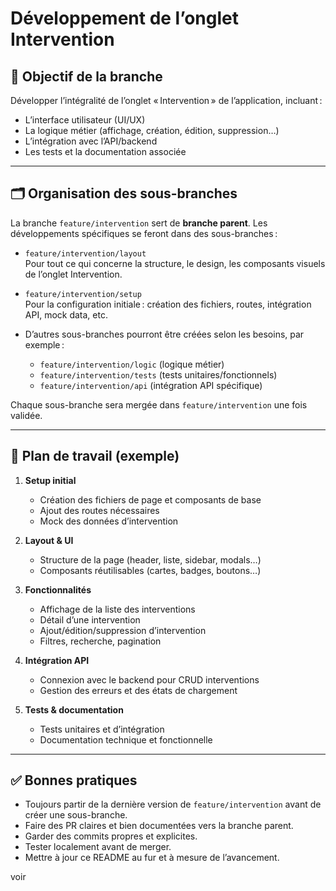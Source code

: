 # Développement de l’onglet Intervention

## 🎯 Objectif de la branche

Développer l’intégralité de l’onglet « Intervention » de l’application, incluant :
- L’interface utilisateur (UI/UX)
- La logique métier (affichage, création, édition, suppression…)
- L’intégration avec l’API/backend
- Les tests et la documentation associée

---

## 🗂️ Organisation des sous-branches

La branche `feature/intervention` sert de **branche parent**. Les développements spécifiques se feront dans des sous-branches :

- `feature/intervention/layout`  
  Pour tout ce qui concerne la structure, le design, les composants visuels de l’onglet Intervention.

- `feature/intervention/setup`  
  Pour la configuration initiale : création des fichiers, routes, intégration API, mock data, etc.

- D’autres sous-branches pourront être créées selon les besoins, par exemple :
  - `feature/intervention/logic` (logique métier)
  - `feature/intervention/tests` (tests unitaires/fonctionnels)
  - `feature/intervention/api` (intégration API spécifique)

Chaque sous-branche sera mergée dans `feature/intervention` une fois validée.

---

## 📝 Plan de travail (exemple)

1. **Setup initial**
   - Création des fichiers de page et composants de base
   - Ajout des routes nécessaires
   - Mock des données d’intervention

2. **Layout & UI**
   - Structure de la page (header, liste, sidebar, modals…)
   - Composants réutilisables (cartes, badges, boutons…)

3. **Fonctionnalités**
   - Affichage de la liste des interventions
   - Détail d’une intervention
   - Ajout/édition/suppression d’intervention
   - Filtres, recherche, pagination

4. **Intégration API**
   - Connexion avec le backend pour CRUD interventions
   - Gestion des erreurs et des états de chargement

5. **Tests & documentation**
   - Tests unitaires et d’intégration
   - Documentation technique et fonctionnelle

---

## ✅ Bonnes pratiques

- Toujours partir de la dernière version de `feature/intervention` avant de créer une sous-branche.
- Faire des PR claires et bien documentées vers la branche parent.
- Garder des commits propres et explicites.
- Tester localement avant de merger.
- Mettre à jour ce README au fur et à mesure de l’avancement. 

voir
